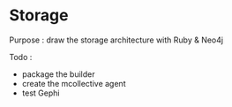Storage
=======

Purpose : draw the storage architecture with Ruby & Neo4j

Todo : 
* package the builder
* create the mcollective agent
* test Gephi
